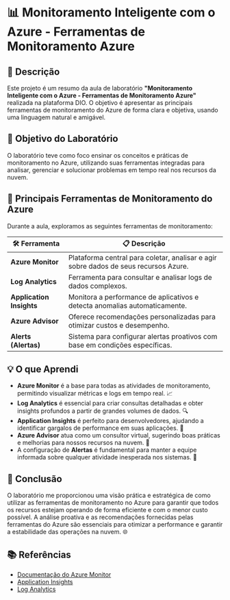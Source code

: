 # 📊 Monitoramento Inteligente com o Azure - Ferramentas de Monitoramento Azure

## 📝 Descrição

Este projeto é um resumo da aula de laboratório **"Monitoramento Inteligente com o Azure - Ferramentas de Monitoramento Azure"** realizada na plataforma DIO. O objetivo é apresentar as principais ferramentas de monitoramento do Azure de forma clara e objetiva, usando uma linguagem natural e amigável.

## 🎯 Objetivo do Laboratório

O laboratório teve como foco ensinar os conceitos e práticas de monitoramento no Azure, utilizando suas ferramentas integradas para analisar, gerenciar e solucionar problemas em tempo real nos recursos da nuvem.

## 🔧 Principais Ferramentas de Monitoramento do Azure

Durante a aula, exploramos as seguintes ferramentas de monitoramento:

| 🛠️ Ferramenta               | 📋 Descrição                                                                 |
|-----------------------------|----------------------------------------------------------------------------|
| **Azure Monitor**           | Plataforma central para coletar, analisar e agir sobre dados de seus recursos Azure. |
| **Log Analytics**           | Ferramenta para consultar e analisar logs de dados complexos.              |
| **Application Insights**    | Monitora a performance de aplicativos e detecta anomalias automaticamente. |
| **Azure Advisor**           | Oferece recomendações personalizadas para otimizar custos e desempenho.    |
| **Alerts (Alertas)**        | Sistema para configurar alertas proativos com base em condições específicas. |

## 💡 O que Aprendi

- **Azure Monitor** é a base para todas as atividades de monitoramento, permitindo visualizar métricas e logs em tempo real. 📈
- **Log Analytics** é essencial para criar consultas detalhadas e obter insights profundos a partir de grandes volumes de dados. 🔍
- **Application Insights** é perfeito para desenvolvedores, ajudando a identificar gargalos de performance em suas aplicações. 🚀
- **Azure Advisor** atua como um consultor virtual, sugerindo boas práticas e melhorias para nossos recursos na nuvem. 💼
- A configuração de **Alertas** é fundamental para manter a equipe informada sobre qualquer atividade inesperada nos sistemas. 🚨

## 🏁 Conclusão

O laboratório me proporcionou uma visão prática e estratégica de como utilizar as ferramentas de monitoramento no Azure para garantir que todos os recursos estejam operando de forma eficiente e com o menor custo possível. A análise proativa e as recomendações fornecidas pelas ferramentas do Azure são essenciais para otimizar a performance e garantir a estabilidade das operações na nuvem. 🌐

## 📚 Referências

- [Documentação do Azure Monitor](https://docs.microsoft.com/azure/azure-monitor/)
- [Application Insights](https://docs.microsoft.com/azure/azure-monitor/app/app-insights-overview)
- [Log Analytics](https://docs.microsoft.com/azure/azure-monitor/logs/log-analytics-overview)
